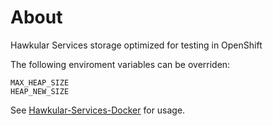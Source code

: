 # About
Hawkular Services storage optimized for testing in OpenShift

The following enviroment variables can be overriden:
```
MAX_HEAP_SIZE
HEAP_NEW_SIZE
```

See [Hawkular-Services-Docker](https://github.com/Hawkular-QE/hawkular-services-docker/tree/master/openshift) for usage.
